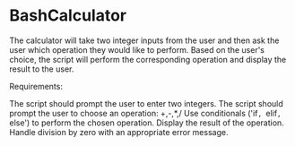 # BashCalculator
The calculator will take two integer inputs from the user and then ask the user which operation they would like to perform. Based on the user's choice, the script will perform the corresponding operation and display the result to the user. 

Requirements:

The script should prompt the user to enter two integers.
The script should prompt the user to choose an operation: +,-,*,/
Use conditionals ('if`, `elif`, `else') to perform the chosen operation.
Display the result of the operation.
Handle division by zero with an appropriate error message.
